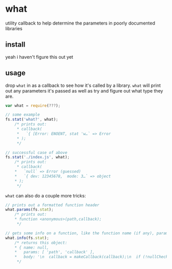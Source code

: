 # what

utility callback to help determine the parameters in poorly documented libraries

## install

yeah i haven't figure this out yet

## usage

drop `what` in as a callback to see how it's called by a library. `what` will print out any parameters it's passed as well as try and figure out what type they are.

```js
var what = require(???);

// some example
fs.stat('what?', what);
    /* prints out:
     * callback(
     *   `{ [Error: ENOENT, stat 'w…` => Error
     * );
     */

// successful case of above
fs.stat('./index.js', what);
    /* prints out:
     * callback(
    *   `null` => Error (guessed)
    *   `{ dev: 12345678,  mode: 3…` => object
    * );
     */
```

`what` can also do a couple more tricks:

```js
// prints out a formatted function header
what.params(fs.stat);
    /* prints out:
	* function <anonymous>(path,callback);
     */

// gets some info on a function, like the function name (if any), parameter names, and function body
what.info(fs.stat);
    /* returns this object:
    * { name: null,
    *   params: [ 'path', 'callback' ],
    *   body: '\n  callback = makeCallback(callback);\n  if (!nullCheck(path, callback)) return;\n  binding.stat(pathModule._makeLong(path), callback);\n' }
     */
```
